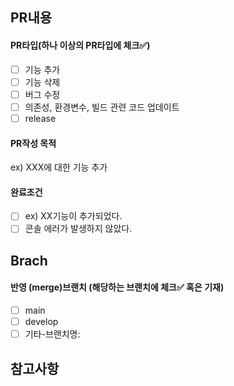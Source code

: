 ## PR내용

#### PR타입(하나 이상의 PR타입에 체크✅)

- [ ] 기능 추가
- [ ] 기능 삭제
- [ ] 버그 수정
- [ ] 의존성, 환경변수, 빌드 관련 코드 업데이트
- [ ] release

#### PR작성 목적

ex) XXX에 대한 기능 추가

#### 완료조건

- [ ] ex) XX기능이 추가되었다.
- [ ] 콘솔 에러가 발생하지 않았다.

## Brach

#### 반영 (merge)브랜치 (해당하는 브랜치에 체크✅ 혹은 기재)

- [ ] main
- [ ] develop
- [ ] 기타-브랜치명:

## 참고사항
